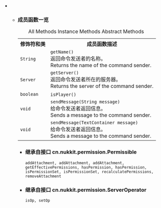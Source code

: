 <div class="summary">
<ul class="blockList">
<li class="blockList">
<!-- ========== METHOD SUMMARY =========== -->
<ul class="blockList">
<li class="blockList"><a name="method.summary">
<!--   -->
</a>
<h3>成员函数一览</h3>
<table class="memberSummary" border="0" cellpadding="3" cellspacing="0" summary="Method Summary table, listing methods, and an explanation">
<caption><span id="t0" class="activeTableTab"><span>All Methods</span><span class="tabEnd"> </span></span><span id="t2" class="tableTab"><span><a >Instance Methods</a></span><span class="tabEnd"> </span></span><span id="t3" class="tableTab"><span><a >Abstract Methods</a></span><span class="tabEnd"> </span></span></caption>
<tr>
<th>修饰符和类</th>
<th>成员函数描述</th>
</tr>
<tr id="i0" class="altColor">
<td class="colFirst"><code><a  title="class or interface in java.lang">String</a></code></td>
<td class="colLast"><code><span class="memberNameLink"><a >getName</a></span>()</code>
<div class="block">返回命令发送者的名称。<br/>
 Returns the name of the command sender.</div>
</td>
</tr>
<tr id="i1" class="rowColor">
<td class="colFirst"><code><a  title="class in cn.nukkit">Server</a></code></td>
<td class="colLast"><code><span class="memberNameLink"><a >getServer</a></span>()</code>
<div class="block">返回命令发送者所在的服务器。<br/>
 Returns the server of the command sender.</div>
</td>
</tr>
<tr id="i2" class="altColor">
<td class="colFirst"><code>boolean</code></td>
<td class="colLast"><code><span class="memberNameLink"><a >isPlayer</a></span>()</code> </td>
</tr>
<tr id="i3" class="rowColor">
<td class="colFirst"><code>void</code></td>
<td class="colLast"><code><span class="memberNameLink"><a >sendMessage</a></span>(<a  title="class or interface in java.lang">String</a> message)</code>
<div class="block">给命令发送者返回信息。<br/>
 Sends a message to the command sender.</div>
</td>
</tr>
<tr id="i4" class="altColor">
<td class="colFirst"><code>void</code></td>
<td class="colLast"><code><span class="memberNameLink"><a >sendMessage</a></span>(<a  title="class in cn.nukkit.lang">TextContainer</a> message)</code>
<div class="block">给命令发送者返回信息。<br/>
 Sends a message to the command sender.</div>
</td>
</tr>
</table>
<ul class="blockList">
<li class="blockList"><a name="methods.inherited.from.class.cn.nukkit.permission.Permissible">
<!--   -->
</a>
<h3>继承自接口 cn.nukkit.permission.<a  title="interface in cn.nukkit.permission">Permissible</a></h3>
<code><a >addAttachment</a>, <a >addAttachment</a>, <a >addAttachment</a>, <a >getEffectivePermissions</a>, <a >hasPermission</a>, <a >hasPermission</a>, <a >isPermissionSet</a>, <a >isPermissionSet</a>, <a >recalculatePermissions</a>, <a >removeAttachment</a></code></li>
</ul>
<ul class="blockList">
<li class="blockList"><a name="methods.inherited.from.class.cn.nukkit.permission.ServerOperator">
<!--   -->
</a>
<h3>继承自接口 cn.nukkit.permission.<a  title="interface in cn.nukkit.permission">ServerOperator</a></h3>
<code><a >isOp</a>, <a >setOp</a></code></li>
</ul>
</li>
</ul>
</li>
</ul>
</div>
